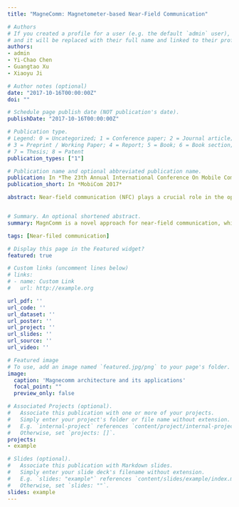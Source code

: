 ```yaml
---
title: "MagneComm: Magnetometer-based Near-Field Communication"

# Authors
# If you created a profile for a user (e.g. the default `admin` user), write the username (folder name) here 
# and it will be replaced with their full name and linked to their profile.
authors:
- admin
- Yi-Chao Chen
- Guangtao Xu
- Xiaoyu Ji

# Author notes (optional)
date: "2017-10-16T00:00:00Z"
doi: ""

# Schedule page publish date (NOT publication's date).
publishDate: "2017-10-16T00:00:00Z"

# Publication type.
# Legend: 0 = Uncategorized; 1 = Conference paper; 2 = Journal article;
# 3 = Preprint / Working Paper; 4 = Report; 5 = Book; 6 = Book section;
# 7 = Thesis; 8 = Patent
publication_types: ["1"]

# Publication name and optional abbreviated publication name.
publication: In *The 23th Annual International Conference On Mobile Computing And Networking*
publication_short: In *MobiCom 2017*

abstract: Near-field communication (NFC) plays a crucial role in the operation of mobile devices to enhance applications such as payment, social networks, private communication, gaming, and etc. Despite of the convenience, existing NFC standards like ISO-13157 require additional hardware (e.g., loop antenna and dedicated chip) and thereby hindering their wide-scale applications. In this work, we seek to propose a novel near-field communication protocol, MagneComm, which utilizes Magnetic Induction (MI) signals emitted from CPUs and captured by magnetometers on mobile devices for communication. Since CPUs and magnetometers are readily available components in mobile devices, MagneComm eliminates the requirement for special hardware and complements existing near-field communication protocols by providing additional bandwidth. We systematically analyze the characteristics of magnetic signals of CPUs and facilitate MagneComm with one-way communication, full-duplex communication, and multi-transmitter schemes in accordance with the hardware availability on devices. We prototype MagneComm on both laptops and smartphones. Extensive evaluation results show that MagneComm achieves up to 110 bps within 10 cm.


# Summary. An optional shortened abstract.
summary: MagnComm is a novel approach for near-field communication, which eliminates the need for dedicated hardware by embedding data stream into the magnetic induction signals of a CPU without affecting the normal function of the device.

tags: [Near-filed communication]

# Display this page in the Featured widget?
featured: true

# Custom links (uncomment lines below)
# links:
# - name: Custom Link
#   url: http://example.org

url_pdf: ''
url_code: ''
url_dataset: ''
url_poster: ''
url_project: ''
url_slides: ''
url_source: ''
url_video: ''

# Featured image
# To use, add an image named `featured.jpg/png` to your page's folder. 
image:
  caption: 'Magnecomm architecture and its applications'
  focal_point: ""
  preview_only: false

# Associated Projects (optional).
#   Associate this publication with one or more of your projects.
#   Simply enter your project's folder or file name without extension.
#   E.g. `internal-project` references `content/project/internal-project/index.md`.
#   Otherwise, set `projects: []`.
projects:
- example

# Slides (optional).
#   Associate this publication with Markdown slides.
#   Simply enter your slide deck's filename without extension.
#   E.g. `slides: "example"` references `content/slides/example/index.md`.
#   Otherwise, set `slides: ""`.
slides: example
---
```


